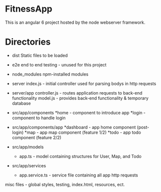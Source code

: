 # FitnessApp

This is an angular 6 project hosted by the node webserver framework. 

# Directories

* dist
    Static files to be loaded

* e2e
    end to end testing - unused for this project

* node_modules
    npm-installed modules

* server
    index.js - initial controller used for parsing bodys in http requests
* server/app
    controller.js - routes application requests to back-end functionality
    model.js - provides back-end functionality & temporary database


* src/app/components
    *home - component to introduce app
    *login - component to handle login

* src/app/components/app
    *dashboard - app home component (post-login)
    *map - app map component (feature 1/2)
    *todo - app todo component (feature 2/2)


* src/app/models
    * app.ts - model containing structures for User, Map, and Todo

* src/app/services
    * app.service.ts - service file containing all app http requests

misc files - global styles, testing, index.html, resources, ect.